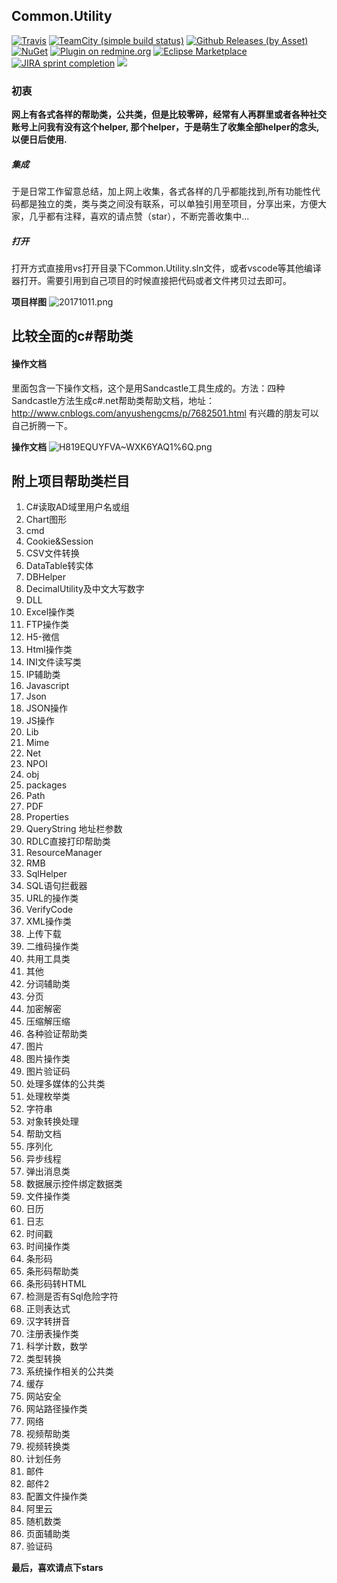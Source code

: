 
## Common.Utility

[![Travis](https://img.shields.io/travis/rust-lang/rust.svg)](https://docs.travis-ci.com/user/languages/csharp/)
[![TeamCity (simple build status)](https://img.shields.io/teamcity/http/teamcity.jetbrains.com/s/bt345.svg)](https://github.com/Jimmey-Jiang/Common.Utility)
[![Github Releases (by Asset)](https://img.shields.io/github/downloads/atom/atom/latest/atom-amd64.deb.svg)](https://github.com/Jimmey-Jiang/Common.Utility)
[![NuGet](https://img.shields.io/nuget/v/DotnetSpider2.Extension.svg)](https://www.nuget.org/packages)
[![Plugin on redmine.org](https://img.shields.io/redmine/plugin/stars/redmine_xlsx_format_issue_exporter.svg)](https://github.com/Jimmey-Jiang/Common.Utility)
[![Eclipse Marketplace](https://img.shields.io/eclipse-marketplace/last-update/notepad4e.svg)](https://github.com/Jimmey-Jiang/Common.Utility)
[![JIRA sprint completion](https://img.shields.io/jira/sprint/https/jira.spring.io/94.svg)](https://github.com/Jimmey-Jiang/Common.Utility)
[![](https://img.shields.io/bitbucket/issues-raw/atlassian/python-bitbucket.svg)](https://github.com/Jimmey-Jiang/Common.Utility)

### 初衷
**网上有各式各样的帮助类，公共类，但是比较零碎，经常有人再群里或者各种社交账号上问我有没有这个helper,
那个helper，于是萌生了收集全部helper的念头,以便日后使用.**

##### 集成
 于是日常工作留意总结，加上网上收集，各式各样的几乎都能找到,所有功能性代码都是独立的类，类与类之间没有联系，可以单独引用至项目，分享出来，方便大家，几乎都有注释，喜欢的请点赞（star），不断完善收集中... 

##### 打开
打开方式直接用vs打开目录下Common.Utility.sln文件，或者vscode等其他编译器打开。需要引用到自己项目的时候直接把代码或者文件拷贝过去即可。


**项目样图**
![20171011.png](http://upload-images.jianshu.io/upload_images/6855212-fd64cd5f294f1967.png?imageMogr2/auto-orient/strip%7CimageView2/2/w/1240)


## 比较全面的c#帮助类
#### 操作文档
里面包含一下操作文档，这个是用Sandcastle工具生成的。方法：四种Sandcastle方法生成c#.net帮助类帮助文档，地址：http://www.cnblogs.com/anyushengcms/p/7682501.html 有兴趣的朋友可以自己折腾一下。


**操作文档**
![H819EQUYFVA~WXK6YAQ1%6Q.png](http://upload-images.jianshu.io/upload_images/6855212-6cf5a7a2a4a75c89.png?imageMogr2/auto-orient/strip%7CimageView2/2/w/1240)


## 附上项目帮助类栏目
1.  C#读取AD域里用户名或组
2.  Chart图形
3.  cmd
4.  Cookie&Session
5.  CSV文件转换
6.  DataTable转实体
7.  DBHelper
8.  DecimalUtility及中文大写数字
9.  DLL
10.  Excel操作类
11.  FTP操作类
12.  H5-微信
13.  Html操作类
14.  INI文件读写类
15.  IP辅助类
16.  Javascript
17.  Json
18.  JSON操作
19.  JS操作
20.  Lib
21.  Mime
22.  Net
23.  NPOI
24.  obj
25.  packages
26.  Path
27.  PDF
28.  Properties
29.  QueryString 地址栏参数
30.  RDLC直接打印帮助类
31.  ResourceManager
32.  RMB
33.  SqlHelper
34.  SQL语句拦截器
35.  URL的操作类
36.  VerifyCode
37.  XML操作类
38.  上传下载
39.  二维码操作类
40.  共用工具类
41.  其他
42.  分词辅助类
43.  分页
44.  加密解密
45.  压缩解压缩
46.  各种验证帮助类
47.  图片
48.  图片操作类
49.  图片验证码
50.  处理多媒体的公共类
51.  处理枚举类
52.  字符串
53.  对象转换处理
54.  帮助文档
55.  序列化
56.  异步线程
57.  弹出消息类
58.  数据展示控件绑定数据类
59.  文件操作类
60.  日历
61.  日志
62.  时间戳
63.  时间操作类
64.  条形码
65.  条形码帮助类
66.  条形码转HTML
67.  检测是否有Sql危险字符
68.  正则表达式
69.  汉字转拼音
70.  注册表操作类
71.  科学计数，数学
72.  类型转换
73.  系统操作相关的公共类
74.  缓存
75.  网站安全
76.  网站路径操作类
77.  网络
78.  视频帮助类
79.  视频转换类
80.  计划任务
81.  邮件
82.  邮件2
83.  配置文件操作类
84.  阿里云
85.  随机数类
86.  页面辅助类
87.  验证码

**最后，喜欢请点下stars**
